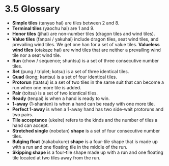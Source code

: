 # 3.5 Glossary

- **Simple tiles** (tanyao hai) are tiles between 2 and 8.  
- **Terminal tiles** (yaochu hai) are 1 and 9.  
- **Honor tiles** (jihai) are non-number tiles (dragon tiles and wind tiles).  
- **Value tiles** (fanpai / yakuhai) include dragon tiles, seat wind tiles, and prevailing wind tiles. We get one han for a set of value tiles. **Valueless wind tiles** (otakaze hai) are wind tiles that are neither a prevailing wind tile nor a seat wind tile.  
- **Run** (chow / sequence; shuntsu) is a set of three consecutive number tiles.  
- **Set** (pung / triplet; kotsu) is a set of three identical tiles.  
- **Quad** (kong; kantsu) is a set of four identical tiles.  
- **Protorun** (taatsu) is a set of two tiles in the same suit that can become a run when one more tile is added.  
- **Pair** (toitsu) is a set of two identical tiles.  
- **Ready** (tenpai) is when a hand is ready to win.  
- **1-away** (1-shanten) is when a hand can be ready with one more tile.  
- **Perfect 1-away** is when a 1-away hand has two side-wait protoruns and two pairs.  
- **Tile acceptance** (ukeire) refers to the kinds and the number of tiles a hand can accept.  
- **Stretched single** (nobetan) **shape** is a set of four consecutive number tiles.  
- **Bulging float** (nakabukure) **shape** is a four-tile shape that is made up with a run and one floating tile in the middle of the run.  
- **Skipping shape** is a four-tile shape made up with a run and one floating tile located at two tiles away from the run.

